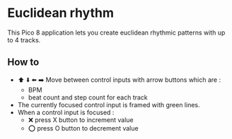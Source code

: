 # Euclidean rhythm

This Pico 8 application lets you create euclidean rhythmic patterns with up to 4 tracks.

## How to
- :arrow_up: :arrow_down: :arrow_left: :arrow_right: Move between control inputs with arrow buttons which are :
  - BPM
  - beat count and step count for each track
- The currently focused control input is framed with green lines.
- When a control input is focused :
  - :x: press X button to increment value
  - :o: press O button to decrement value 
